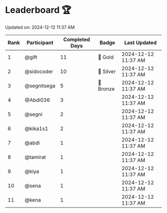 # Leaderboard 🏆

Updated on: 2024-12-12 11:37 AM

| Rank | Participant       | Completed Days | Badge      | Last Updated         |
|------|-------------------|----------------|------------|----------------------|
| 1    | @gift             | 11             | 🏅 Gold     | 2024-12-12 11:37 AM |
| 2    | @sidocoder        | 10             | 🥈 Silver   | 2024-12-12 11:37 AM |
| 3    | @segnitsega       | 5              | 🥉 Bronze   | 2024-12-12 11:37 AM |
| 4    | @Abdi036          | 3              |            | 2024-12-12 11:37 AM |
| 5    | @segni            | 2              |            | 2024-12-12 11:37 AM |
| 6    | @kika1s1          | 2              |            | 2024-12-12 11:37 AM |
| 7    | @abdi             | 1              |            | 2024-12-12 11:37 AM |
| 8    | @tamirat          | 1              |            | 2024-12-12 11:37 AM |
| 9    | @kiya             | 1              |            | 2024-12-12 11:37 AM |
| 10   | @sena             | 1              |            | 2024-12-12 11:37 AM |
| 11   | @kena             | 1              |            | 2024-12-12 11:37 AM |
